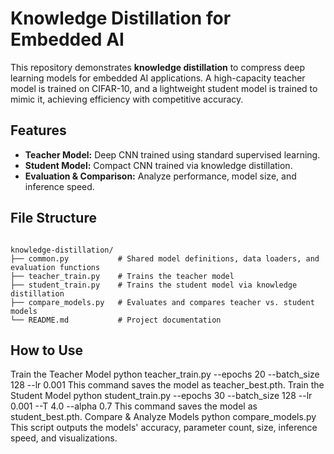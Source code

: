 # Knowledge Distillation for Embedded AI

This repository demonstrates **knowledge distillation** to compress deep learning models for embedded AI applications. A high-capacity teacher model is trained on CIFAR-10, and a lightweight student model is trained to mimic it, achieving efficiency with competitive accuracy.

## Features

- **Teacher Model:** Deep CNN trained using standard supervised learning.
- **Student Model:** Compact CNN trained via knowledge distillation.
- **Evaluation & Comparison:** Analyze performance, model size, and inference speed.

## File Structure

```plaintext

knowledge-distillation/
├── common.py           # Shared model definitions, data loaders, and evaluation functions
├── teacher_train.py    # Trains the teacher model
├── student_train.py    # Trains the student model via knowledge distillation
├── compare_models.py   # Evaluates and compares teacher vs. student models
└── README.md           # Project documentation
```

## How to Use

Train the Teacher Model
python teacher_train.py --epochs 20 --batch_size 128 --lr 0.001
This command saves the model as teacher_best.pth.
Train the Student Model
python student_train.py --epochs 30 --batch_size 128 --lr 0.001 --T 4.0 --alpha 0.7
This command saves the model as student_best.pth.
Compare & Analyze Models
python compare_models.py
This script outputs the models' accuracy, parameter count, size, inference speed, and visualizations.



